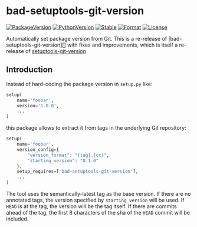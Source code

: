 # bad-setuptools-git-version

[![PackageVersion][pypi-version]][pypi-home]
[![PythonVersion][python-version]][python-home]
[![Stable][pypi-status]][pypi-home]
[![Format][pypi-format]][pypi-home]
[![License][pypi-license]](LICENSE)

[pypi-version]: https://badge.fury.io/py/bad-setuptools-git-version.svg
[pypi-license]: https://img.shields.io/pypi/l/bad-setuptools-git-version.svg
[pypi-status]: https://img.shields.io/pypi/status/bad-setuptools-git-version.svg
[pypi-format]: https://img.shields.io/pypi/format/bad-setuptools-git-version.svg
[pypi-home]: https://badge.fury.io/py/bad-setuptools-git-version
[python-version]: https://img.shields.io/pypi/pyversions/bad-setuptools-git-version.svg
[python-home]: https://python.org

Automatically set package version from Git. This is a re-release of
[bad-setuptools-git-version][] with fixes and improvements, which is itself a re-release of [setuptools-git-version][]

[setuptools-git-version]: https://github.com/pyfidelity/setuptools-git-version


## Introduction

Instead of hard-coding the package version in ``setup.py`` like:

```python
setup(
    name='foobar',
    version='1.0.0',
    ...
)
```

this package allows to extract it from tags in the underlying Git repository:

```python
setup(
    name='foobar',
    version_config={
        "version_format": "{tag}.{cc}",
        "starting_version": "0.1.0"
    },
    setup_requires=['bad-setuptools-git-version'],
    ...
)
```

The tool uses the semantically-latest tag as the base version. If there are no annotated tags, the version specified by `starting_version` will be used. If `HEAD` is at the tag, the version will be the tag itself. If there are commits ahead of the tag, the first 8 characters of the sha of the `HEAD` commit will be included.

